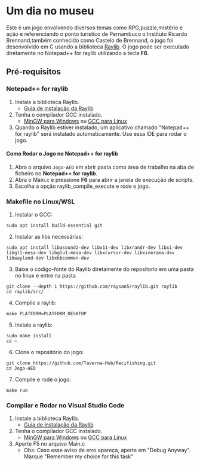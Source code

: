 # Um dia no museu

Este é um jogo envolvendo diversos temas como RPG,puzzle,mistério e ação e referenciando o ponto turístico de Pernambuco o Instituto Ricardo Brennand,também conhecido como Castelo de Brennand, o jogo foi desenvolvido em C usando a biblioteca [Raylib](https://www.raylib.com/). O jogo pode ser executado diretamente no Notepad++ for raylib utilizando a tecla **F6**.

## Pré-requisitos

### Notepad++ for raylib
1. Instale a biblioteca Raylib.
   - [Guia de instalação da Raylib](https://www.raylib.com/)
2. Tenha o compilador GCC instalado.
   - [MinGW para Windows](http://www.mingw.org/) ou [GCC para Linux](https://gcc.gnu.org/)
3. Quando o Raylib estiver instalado, um aplicativo chamado "Notepad++ for raylib" será instalado automaticamente. Use essa IDE para rodar o jogo.

#### Como Rodar o Jogo no Notepad++ for raylib

1. Abra o arquivo `Jogo-AED` em abrir pasta como área de trabalho na aba de ficheiro no **Notepad++ for raylib**.
2. Abra o Main.c e pressione **F6** para abrir a janela de execução de scripts.
3. Escolha a opção raylib_compile_execute e rode o jogo.

### Makefile no Linux/WSL
1. Instalar o  GCC:
```
sudo apt install build-essential git
```
2. Instalar as libs necessárias:
```
sudo apt install libasound2-dev libx11-dev libxrandr-dev libxi-dev libgl1-mesa-dev libglu1-mesa-dev libxcursor-dev libxinerama-dev libwayland-dev libxkbcommon-dev
```
3. Baixe o código-fonte do Raylib diretamente do repositorio em uma pasta no linux e entre na pasta 
```
git clone --depth 1 https://github.com/raysan5/raylib.git raylib
cd raylib/src/
```
4. Compile a raylib:
```
make PLATFORM=PLATFORM_DESKTOP
```
5. Instale a raylib:
```
sudo make install
cd ~
```
6. Clone o repositório do jogo:
```
git clone https://github.com/Taverna-Hub/Recifishing.git
cd Jogo-AED
```
7. Compile e rode o jogo:
```
make run
```

### Compilar e Rodar no Visual Studio Code
1. Instale a biblioteca Raylib.
   - [Guia de instalação da Raylib](https://www.raylib.com/)
2. Tenha o compilador GCC instalado.
   - [MinGW para Windows](http://www.mingw.org/) ou [GCC para Linux](https://gcc.gnu.org/)
3. Aperte F5 no arquivo Main.c
   - Obs: Caso esse aviso de erro apareça, aperte em "Debug Anyway". Marque "Remember my choice for this task"
